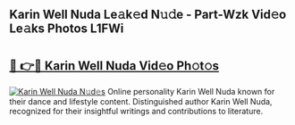 ## Karin Well Nuda Le𝚊k𝚎d N𝚞𝚍e - Part-Wzk Vid𝚎o Le𝚊ks Photos L1FWi

# <h2><a href="http://fbelkc8.evod.top/?m=Karin+Well+Nuda">🔗 👉🔴 Karin Well Nuda Vid𝚎o Ph𝚘t𝚘s</a></h2>

[![Karin Well Nuda N𝚞d𝚎s](https://i.imgur.com/8V9OHl7.gif)](http://fbelkc8.evod.top/?m=Karin+Well+Nuda)
Online personality Karin Well Nuda known for their dance and lifestyle content. Distinguished author Karin Well Nuda, recognized for their insightful writings and contributions to literature. 
